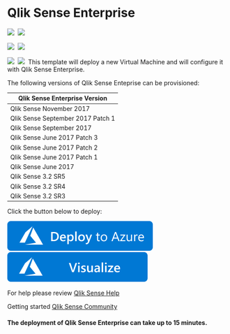 # Qlik Sense Enterprise

<IMG SRC="https://azurequickstartsservice.blob.core.windows.net/badges/qlik-sense-enterprise/PublicLastTestDate.svg" />&nbsp;
<IMG SRC="https://azurequickstartsservice.blob.core.windows.net/badges/qlik-sense-enterprise/PublicDeployment.svg" />&nbsp;

<IMG SRC="https://azurequickstartsservice.blob.core.windows.net/badges/qlik-sense-enterprise/FairfaxLastTestDate.svg" />&nbsp;
<IMG SRC="https://azurequickstartsservice.blob.core.windows.net/badges/qlik-sense-enterprise/FairfaxDeployment.svg" />&nbsp;

<IMG SRC="https://azurequickstartsservice.blob.core.windows.net/badges/qlik-sense-enterprise/BestPracticeResult.svg" />&nbsp;
<IMG SRC="https://azurequickstartsservice.blob.core.windows.net/badges/qlik-sense-enterprise/CredScanResult.svg" />&nbsp;
This template will deploy a new Virtual Machine and will configure it with Qlik Sense Enterprise.

The following versions of Qlik Sense Enteprise can be provisioned:

| Qlik Sense Enterprise Version |
|--------------------|
| Qlik Sense November 2017 |
| Qlik Sense September 2017 Patch 1 |
| Qlik Sense September 2017|
| Qlik Sense June 2017 Patch 3 |
| Qlik Sense June 2017 Patch 2 |
| Qlik Sense June 2017 Patch 1 |
| Qlik Sense June 2017  |
| Qlik Sense 3.2 SR5 |
| Qlik Sense 3.2 SR4 |
| Qlik Sense 3.2 SR3 |

Click the button below to deploy:

<a href="https://portal.azure.com/#create/Microsoft.Template/uri/https%3A%2F%2Fraw.githubusercontent.com%2FAzure%2Fazure-quickstart-templates%2Fmaster%2Fqlik-sense-enterprise%2Fazuredeploy.json" target="_blank">
    <img src="https://raw.githubusercontent.com/Azure/azure-quickstart-templates/master/1-CONTRIBUTION-GUIDE/images/deploytoazure.svg?sanitize=true"/>
</a>
<a href="http://armviz.io/#/?load=https%3A%2F%2Fraw.githubusercontent.com%2FAzure%2Fazure-quickstart-templates%2Fmaster%2Fqlik-sense-enterprise%2Fazuredeploy.json" target="_blank">
    <img src="https://raw.githubusercontent.com/Azure/azure-quickstart-templates/master/1-CONTRIBUTION-GUIDE/images/visualizebutton.svg?sanitize=true"/>
</a>

For help please review [Qlik Sense Help](http://help.qlik.com)

Getting started [Qlik Sense Community](http://community.qlik.com)

#### The deployment of Qlik Sense Enterprise can take up to 15 minutes.

